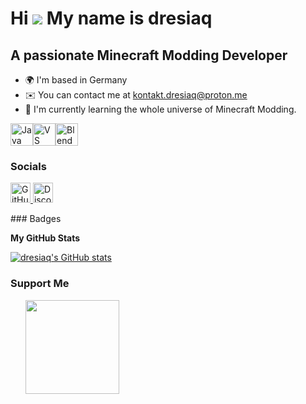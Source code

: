 Hi ![](https://user-images.githubusercontent.com/18350557/176309783-0785949b-9127-417c-8b55-ab5a4333674e.gif) My name is dresiaq
================================================================================================================================

A passionate Minecraft Modding Developer
----------------------------------------

*   🌍  I'm based in Germany
*   ✉️  You can contact me at [kontakt.dresiaq@proton.me](mailto:kontakt.dresiaq@proton.me)
*   🧠  I'm currently learning the whole universe of Minecraft Modding.
<p align="left">
<a href="https://www.oracle.com/java/" target="_blank" rel="noreferrer"><img src="https://raw.githubusercontent.com/danielcranney/readme-generator/main/public/icons/skills/java-colored.svg" alt="Java" title="Java" width="36" height="36" /></a><a href="https://code.visualstudio.com/" target="_blank" rel="noreferrer"><img src="https://raw.githubusercontent.com/danielcranney/readme-generator/main/public/icons/skills/visualstudiocode-colored.svg" alt="VS Code" title="VS Code" width="36" height="36" /></a><a href="https://www.blender.org/" target="_blank" rel="noreferrer"><img src="https://raw.githubusercontent.com/danielcranney/readme-generator/main/public/icons/skills/blender-colored.svg" alt="Blender" title="Blender" width="36" height="36" /></a>
                  </p>
                  

### Socials
                
<p align="left"> <a href="https://www.github.com/dresiaq" target="_blank" rel="noreferrer"> <picture> <source media="(prefers-color-scheme: dark)" srcset="https://raw.githubusercontent.com/danielcranney/readme-generator/main/public/icons/socials/github-dark.svg" /> <source media="(prefers-color-scheme: light)" srcset="https://raw.githubusercontent.com/danielcranney/readme-generator/main/public/icons/socials/github.svg" /> <img src="https://raw.githubusercontent.com/danielcranney/readme-generator/main/public/icons/socials/github.svg" width="32" height="32" alt="GitHub" title="GitHub" /> </picture> </a> <a href="https://discord.com/users/dresiaq" target="_blank" rel="noreferrer"> <picture> <source media="(prefers-color-scheme: dark)" srcset="https://raw.githubusercontent.com/danielcranney/readme-generator/main/public/icons/socials/discord-dark.svg" /> <source media="(prefers-color-scheme: light)" srcset="https://raw.githubusercontent.com/danielcranney/readme-generator/main/public/icons/socials/discord.svg" /> <img src="https://raw.githubusercontent.com/danielcranney/readme-generator/main/public/icons/socials/discord.svg" width="32" height="32" alt="Discord" title="Discord" /> </picture> </a></p>
<a href="https://www.github.com/dresiaq" target="_blank" rel="noreferrer"><imgsrc="https://img.shields.io/github/followers/dresiaq?logo=github&style=for-the-badge&color=ffffff&labelColor=1c1917" /></a>
### Badges

<b>My GitHub Stats</b>

<a href="http://www.github.com/dresiaq"><img src="https://github-readme-stats.vercel.app/api?username=dresiaq&show_icons=true&hide=issues,&count_private=true&title_color=ffffff&text_color=ffffff&icon_color=ffffff&bg_color=1c1917&hide_border=true&show_icons=true" alt="dresiaq's GitHub stats" /></a>

### Support Me

<ul style="list-style-type: none; margin: 0;">

<li style="display: inline-block; margin-right: 0.25rem;"><a href="https://www.buymeacoffee.com/dresiaq"><img src="https://cdn.buymeacoffee.com/buttons/v2/default-yellow.png" width="150"/></a></li>
</ul>
